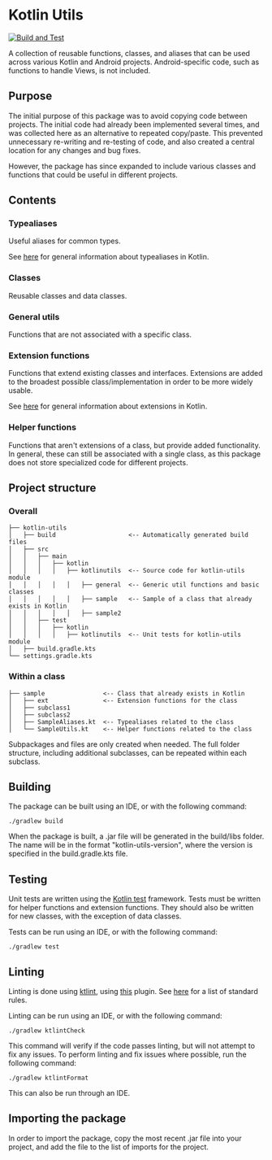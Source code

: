 # Kotlin Utils

[![Build and Test](https://github.com/lbressler13/kotlin-utils/actions/workflows/main_checks.yml/badge.svg?branch=main)](https://github.com/lbressler13/kotlin-utils/actions/workflows/main_checks.yml)

A collection of reusable functions, classes, and aliases that can be used across various Kotlin and Android projects.
Android-specific code, such as functions to handle Views, is not included.

## Purpose
The initial purpose of this package was to avoid copying code between projects.
The initial code had already been implemented several times, and was collected here as an alternative to repeated copy/paste.
This prevented unnecessary re-writing and re-testing of code, and also created a central location for any changes and bug fixes.

However, the package has since expanded to include various classes and functions that could be useful in different projects.

## Contents
### Typealiases
Useful aliases for common types.

See [here](https://kotlinlang.org/docs/type-aliases.html) for general information about typealiases in Kotlin.

### Classes
Reusable classes and data classes.

### General utils
Functions that are not associated with a specific class.

### Extension functions
Functions that extend existing classes and interfaces.
Extensions are added to the broadest possible class/implementation in order to be more widely usable.

See [here](https://kotlinlang.org/docs/extensions.html) for general information about extensions in Kotlin.

### Helper functions
Functions that aren't extensions of a class, but provide added functionality.
In general, these can still be associated with a single class, as this package does not store specialized code for different projects.

## Project structure
### Overall
```project
├── kotlin-utils
│   ├── build                    <-- Automatically generated build files
│   ├── src
│   │   ├── main
│   │   │   ├── kotlin
│   │   │   │   ├── kotlinutils  <-- Source code for kotlin-utils module
│   │   │   │   │   ├── general  <-- Generic util functions and basic classes
│   │   │   │   │   ├── sample   <-- Sample of a class that already exists in Kotlin
│   │   │   │   │   ├── sample2               
│   │   ├── test
│   │   │   ├── kotlin
│   │   │   │   ├── kotlinutils  <-- Unit tests for kotlin-utils module
│   ├── build.gradle.kts
└── settings.gradle.kts
```

### Within a class
```project
├── sample                <-- Class that already exists in Kotlin
│   ├── ext               <-- Extension functions for the class
│   ├── subclass1         
│   ├── subclass2         
│   ├── SampleAliases.kt  <-- Typealiases related to the class
│   └── SampleUtils.kt    <-- Helper functions related to the class
```

Subpackages and files are only created when needed.
The full folder structure, including additional subclasses, can be repeated within each subclass.

## Building
The package can be built using an IDE, or with the following command:
```shell
./gradlew build
```

When the package is built, a .jar file will be generated in the build/libs folder.
The name will be in the format "kotlin-utils-version", where the version is specified in the build.gradle.kts file.

## Testing
Unit tests are written using the [Kotlin test](https://kotlinlang.org/api/latest/kotlin.test/) framework.
Tests must be written for helper functions and extension functions.
They should also be written for new classes, with the exception of data classes.

Tests can be run using an IDE, or with the following command:
```shell
./gradlew test
```

## Linting
Linting is done using [ktlint](https://ktlint.github.io/), using [this](https://github.com/jlleitschuh/ktlint-gradle) plugin.
See [here](https://github.com/pinterest/ktlint#standard-rules) for a list of standard rules.

Linting can be run using an IDE, or with the following command:
```shell
./gradlew ktlintCheck
```
This command will verify if the code passes linting, but will not attempt to fix any issues.
To perform linting and fix issues where possible, run the following command:
```shell
./gradlew ktlintFormat
```
This can also be run through an IDE.

## Importing the package
In order to import the package, copy the most recent .jar file into your project, and add the file to the list of imports for the project.
